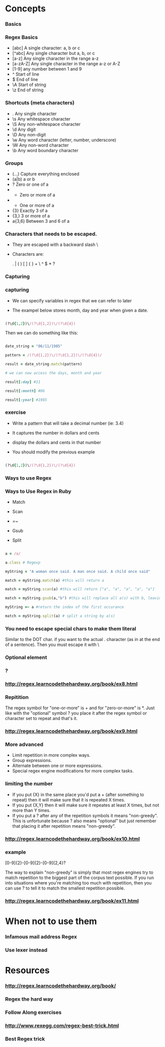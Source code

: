 # Concepts
### Basics


### Regex Basics

*   [abc] A single character: a, b or c
*   [^abc] Any single character but a, b, or c
*   [a-z] Any single character in the range a-z
*   [a-zA-Z] Any single character in the range a-z or A-Z
*   [1-9] any number between 1 and 9
*   ^ Start of line
*   $ End of line
*   \A Start of string
*   \z End of string





### Shortcuts (meta characters)

*   . Any single character
*   \s Any whitespace character
*   \S Any non-whitespace character
*   \d Any digit
*   \D Any non-digit
*   \w Any word character (letter, number, underscore)
*   \W Any non-word character
*   \b Any word boundary character





### Groups

*   (…) Capture everything enclosed
*   (a|b) a or b
*   ? Zero or one of a
*   * Zero or more of a
*   + One or more of a
*   {3} Exactly 3 of a
*   {3,} 3 or more of a
*   a{3,6} Between 3 and 6 of a





### Characters that needs to be escaped.

*   They are escaped with a backward slash \\
*   Characters are:





    . | ( ) [ ] { } + \ ^ $ * ?


### Capturing
### capturing

* We can specify variables in regex that we can refer to later

* The exampel below stores month, day and year when given a date.

```ruby

(?\d{1,2})\/(?\d{1,2})\/(?\d{4})

```

Then we can do something like this:

```ruby

date_string = "06/11/1985"

pattern = /(?\d{1,2})\/(?\d{1,2})\/(?\d{4})/

result = date_string.match(pattern)

# we can now access the days, month and year

result[:day] #11

result[:month] #06

result[:year] #1985

```

### exercise

* Write a pattern that will take a decimal number (ie: 3.4)

* It captures the number in dollars and cents

* display the dollars and cents in that number

* You should modify the previous example

```ruby

(?\d{1,2})\/(?\d{1,2})\/(?\d{4})

```
### Ways to use Regex
### Ways to Use Regex in Ruby

* Match

* Scan

* =~

* Gsub

* Split

```ruby

a = /a/

a.class # Regexp

myString = "A woman once said. A man once said. A child once said"

match = myString.match(a) #this will return a

match = myString.scan(a) #this will return ["a", "a", "a", "a", "a"]

match = myString.gsub(a,"b") #this will replace all a(s) with b, leaving behind capital A

myString =~ a #return the index of the first occurance 

match = myString.split(a) # split a string by a(s)

```
### You need to escape special chars to make them literal
Similar to the DOT char. if you want to the actual . character (as in at the end of a sentence). Then you must escape it with \
### Optional element
### ?
### http://regex.learncodethehardway.org/book/ex8.html
### Repitition
The regex symbol for "one-or-more" is + and for "zero-or-more" is *. Just like with the "optional" symbol ? you place it after the regex symbol or character set to repeat and that's it.
### http://regex.learncodethehardway.org/book/ex9.html
### More advanced
*   Limit repetition in more complex ways.
*   Group expressions.
*   Alternate between one or more expressions.
*   Special regex engine modifications for more complex tasks.
### limiting the number
*   If you put {X} in the same place you'd put a + (after something to repeat) then it will make sure that it is repeated X times.
*   If you put {X,Y} then it will make sure it repeates at least X times, but not more than Y times.
*   If you put a ? after any of the repetition symbols it means "non-greedy". This is unfortunate because ? also means "optional" but just remember that placing it after repetition means "non-greedy".
### http://regex.learncodethehardway.org/book/ex10.html
### example
[0-9]{2}-[0-9]{2}-[0-9]{2,4}?

The way to explain "non-greedy" is simply that most regex engines try to match repetition to the biggest part of the corpus text possible. If you run into situations where you're matching too much with repetition, then you can use ? to tell it to match the smallest repetition possible.  

### http://regex.learncodethehardway.org/book/ex11.html
# When not to use them
### Infamous mail address Regex
### Use lexer instead
# Resources
### http://regex.learncodethehardway.org/book/
### Regex the hard way
### Follow Along exercises
### http://www.rexegg.com/regex-best-trick.html
### Best Regex trick
